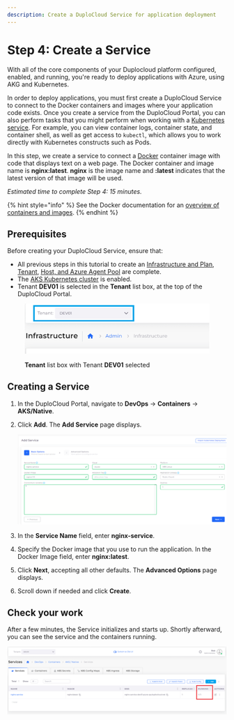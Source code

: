 ```yaml
---
description: Create a DuploCloud Service for application deployment
---
```


# Step 4: Create a Service

With all of the core components of your Duplocloud platform configured, enabled, and running, you're ready to deploy applications with Azure, using AKG and Kubernetes.

In order to deploy applications, you must first create a DuploCloud Service to connect to the Docker containers and images where your application code exists. Once you create a service from the DuploCloud Portal, you can also perform tasks that you might perform when working with a [Kubernetes service](https://kubernetes.io/docs/concepts/services-networking/service/). For example, you can view container logs, container state, and container shell, as well as get access to `kubectl`, which allows you to work directly with Kubernetes constructs such as Pods.

In this step, we create a service to connect a [Docker](https://www.docker.com/) container image with code that displays text on a web page. The Docker container and image name is **nginx:latest**. **nginx** is the image name and **:latest** indicates that the latest version of that image will be used.

_Estimated time to complete Step 4: 15 minutes._

{% hint style="info" %}
See the Docker documentation for an [overview of containers and images](https://docs.docker.com/get-started/).
{% endhint %}

## Prerequisites

Before creating your DuploCloud Service, ensure that:

* All previous steps in this tutorial to create an [Infrastructure and Plan](step-1-infrastructure.md), [Tenant](step-2-tenant.md), [Host, and Azure Agent Pool](step-3-create-azure-agent-pool.md) are complete.
* The [AKS Kubernetes cluster](step-1-infrastructure.md#enabling-the-aks-kubernetes-cluster) is enabled.
* Tenant **DEV01** is selected in the **Tenant** list box, at the top of the DuploCloud Portal.

<figure><img src="../../.gitbook/assets/tenant_dev01 (2) (1) (1).png" alt=""><figcaption><p><strong>Tenant</strong> list box with Tenant <strong>DEV01</strong> selected</p></figcaption></figure>

## Creating a Service

1. In the DuploCloud Portal, navigate to **DevOps** -> **Containers** -> **AKS/Native**.
2.  Click **Add**. The **Add Service** page displays.

    ![Add Service page to add nginx-service](<../../.gitbook/assets/image (2) (3) (1).png>)
3. In the **Service Name** field, enter **nginx-service**.
4. Specify the Docker image that you use to run the application. In the Docker Image field, enter **nginx:latest**.&#x20;
5. Click **Next**, accepting all other defaults. The **Advanced Options** page displays.
6. Scroll down if needed and click **Create**.

## Check your work

After a few minutes, the Service initializes and starts up. Shortly afterward, you can see the service and the containers running.

<div align="left">

<img src="../../.gitbook/assets/Azure_GS_Service_run (1).png" alt="nginx-service page with service RUNNING (1/1)">

</div>
